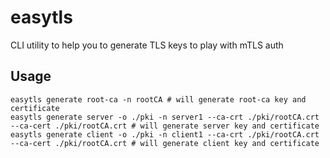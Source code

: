 # easytls

CLI utility to help you to generate TLS keys to play with mTLS auth

## Usage

    easytls generate root-ca -n rootCA # will generate root-ca key and certificate
    easytls generate server -o ./pki -n server1 --ca-crt ./pki/rootCA.crt --ca-cert ./pki/rootCA.crt # will generate server key and certificate
    easytls generate client -o ./pki -n client1 --ca-crt ./pki/rootCA.crt --ca-cert ./pki/rootCA.crt # will generate client key and certificate
